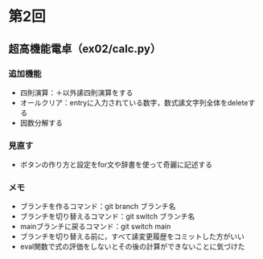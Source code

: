 # 第2回
## 超高機能電卓（ex02/calc.py）
### 追加機能
- 四則演算：＋以外䛾四則演算をする
- オールクリア：entryに入力されている数字，数式䛾文字列全体をdeleteする
- 因数分解する
### 見直す
- ボタンの作り方と設定をfor文や辞書を使って奇麗に記述する
### メモ
- ブランチを作るコマンド：git branch ブランチ名
- ブランチを切り替えるコマンド：git switch ブランチ名
- mainブランチに戻るコマンド：git switch main
- ブランチを切り替える前に，すべて䛾変更履歴をコミットした方がいい
- eval関数で式の評価をしないとその後の計算ができないことに気づけた